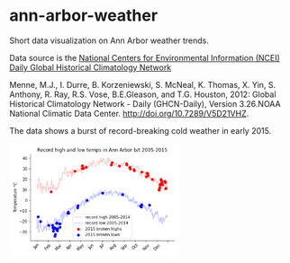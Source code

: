 # ann-arbor-weather
Short data visualization on Ann Arbor weather trends.

Data source is the [National Centers for Environmental Information (NCEI) Daily Global Historical Climatology Network](https://www1.ncdc.noaa.gov/pub/data/ghcn/daily/readme.txt)

Menne, M.J., I. Durre, B. Korzeniewski, S. McNeal, K. Thomas, X. Yin, S. Anthony, R. Ray, 
R.S. Vose, B.E.Gleason, and T.G. Houston, 2012: Global Historical Climatology Network - 
Daily (GHCN-Daily), Version 3.26.NOAA National Climatic Data Center. http://doi.org/10.7289/V5D21VHZ.

The data shows a burst of record-breaking cold weather in early 2015.

<img src="https://github.com/danielmccusker/ann-arbor-weather/blob/master/vis.png?raw=true" height="200"> 
